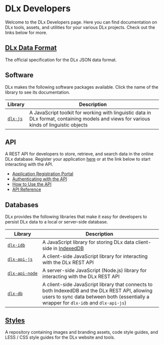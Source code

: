 # DLx Developers
Welcome to the DLx Developers page. Here you can find documentation on DLx tools, assets, and utilities for your various DLx projects. Check out the links below for more.

## [DLx Data Format][8]
The official specification for the DLx JSON data format.

## Software
DLx makes the following software packages available. Click the name of the library to see its documentation.

Library       | Description
------------- | -----------
[`dlx‑js`][1] | A JavaScript toolkit for working with linguistic data in DLx format, containing models and views for various kinds of linguistic objects

## API
A REST API for developers to store, retrieve, and search data in the online DLx database. Register your application [here][10] or at the link below to start interacting with the API.

* [Application Registration Portal][10]
* [Authenticating with the API][11]
* [How to Use the API][7]
* [API Reference][12]

## Databases
DLx provides the following libraries that make it easy for developers to persist DLx data to a local or server-side database.

Library             | Description
------------------- | -----------
[`dlx‑idb`][2]      | A JavaScript library for storing DLx data client-side in [IndexedDB][3]
[`dlx‑api‑js`][4]   | A client-side JavaScript library for interacting with the DLx REST API
[`dlx‑api‑node`][5] | A server-side JavaScript (Node.js) library for interacting with the DLx REST API
[`dlx-db`][6]       | A client-side JavaScript library that connects to both IndexedDB and the DLx REST API, allowing users to sync data between both (essentially a wrapper for `dlx-idb` and `dlx-api-js`)

## [Styles][9]
A repository containing images and branding assets, code style guides, and LESS / CSS style guides for the DLx website and tools.

[1]:  http://developer.digitallinguistics.io/dlx-js
[2]:  http://developer.digitallinguistics.io/dlx-idb
[3]:  https://developer.mozilla.org/en-US/docs/Web/API/IndexedDB_API
[4]:  http://developer.digitallinguistics.io/dlx-api-js
[5]:  http://developer.digitallinguistics.io/dlx-api-node
[6]:  http://developer.digitallinguistics.io/dlx-db
[7]:  http://developer.digitallinguistics.io/api
[8]:  http://developer.digitallinguistics.io/spec
[9]:  http://developer.digitallinguistics.io/styles
[10]: https://myapps.digitallinguistics.io
[11]: http://developer.digitallinguistics.io/api#authentication
[12]: https://app.swaggerhub.com/api/DLx/dlx/

